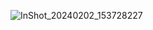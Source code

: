 ![InShot_20240202_153728227](https://github.com/Mr-Banana-2045/Party-app/assets/109140672/c62de90e-02bd-433f-9f6a-69e40b91d0a0)
